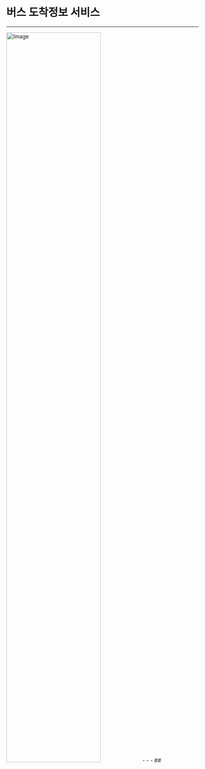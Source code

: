 # 버스 도착정보 서비스
- - -
<img width="70%" height="70%" alt="Image" src="https://github.com/user-attachments/assets/8c656097-95fb-4518-aa5e-95afcadd0ff2" />
- - -
## 
